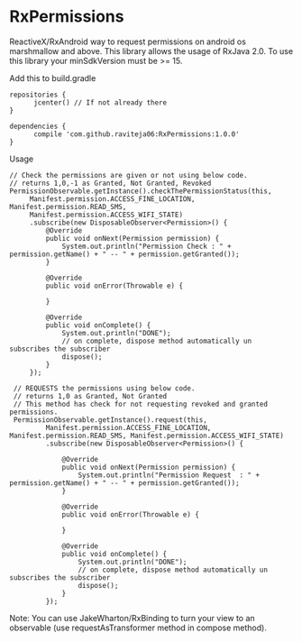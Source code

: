 # RxPermissions

ReactiveX/RxAndroid way to request permissions on android os marshmallow and above.
This library allows the usage of RxJava 2.0.
To use this library your minSdkVersion must be >= 15.

Add this to build.gradle

	repositories {
          jcenter() // If not already there
    }

    dependencies {
	      compile 'com.github.raviteja06:RxPermissions:1.0.0'
	}

Usage

    // Check the permissions are given or not using below code.
    // returns 1,0,-1 as Granted, Not Granted, Revoked
    PermissionObservable.getInstance().checkThePermissionStatus(this,
         Manifest.permission.ACCESS_FINE_LOCATION, Manifest.permission.READ_SMS,
         Manifest.permission.ACCESS_WIFI_STATE)
         .subscribe(new DisposableObserver<Permission>() {
             @Override
             public void onNext(Permission permission) {
                 System.out.println("Permission Check : " + permission.getName() + " -- " + permission.getGranted());
             }

             @Override
             public void onError(Throwable e) {

             }

             @Override
             public void onComplete() {
                 System.out.println("DONE");
                 // on complete, dispose method automatically un subscribes the subscriber
                 dispose();
             }
         });
        
     // REQUESTS the permissions using below code.
     // returns 1,0 as Granted, Not Granted
     // This method has check for not requesting revoked and granted permissions.
     PermissionObservable.getInstance().request(this,
             Manifest.permission.ACCESS_FINE_LOCATION, Manifest.permission.READ_SMS, Manifest.permission.ACCESS_WIFI_STATE)
             .subscribe(new DisposableObserver<Permission>() {

                 @Override
                 public void onNext(Permission permission) {
                     System.out.println("Permission Request  : " + permission.getName() + " -- " + permission.getGranted());
                 }

                 @Override
                 public void onError(Throwable e) {

                 }

                 @Override
                 public void onComplete() {
                     System.out.println("DONE");
                     // on complete, dispose method automatically un subscribes the subscriber
                     dispose();
                 }
             });

Note: You can use JakeWharton/RxBinding to turn your view to an observable (use requestAsTransformer method in compose method).
